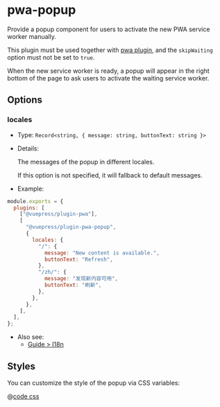 # pwa-popup

<NpmBadge package="@vuepress/plugin-pwa-popup" />

Provide a popup component for users to activate the new PWA service worker manually.

This plugin must be used together with [pwa plugin](./pwa.md), and the `skipWaiting` option must not be set to `true`.

When the new service worker is ready, a popup will appear in the right bottom of the page to ask users to activate the waiting service worker.

## Options

### locales

- Type: `Record<string, { message: string, buttonText: string }>`

- Details:

  The messages of the popup in different locales.

  If this option is not specified, it will fallback to default messages.

- Example:

```js
module.exports = {
  plugins: [
    ["@vuepress/plugin-pwa"],
    [
      "@vuepress/plugin-pwa-popup",
      {
        locales: {
          "/": {
            message: "New content is available.",
            buttonText: "Refresh",
          },
          "/zh/": {
            message: "发现新内容可用",
            buttonText: "刷新",
          },
        },
      },
    ],
  ],
};
```

- Also see:
  - [Guide > I18n](../../guide/i18n.md)

## Styles

You can customize the style of the popup via CSS variables:

@[code css](@vuepress/plugin-pwa-popup/src/client/styles/vars.css)
